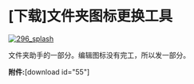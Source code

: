# [下载]文件夹图标更换工具

[![296_splash](https://attachment.soulteary.com/2009/02/09/296_splash.jpg "296_splash")](https://attachment.soulteary.com/2009/02/09/296_splash.jpg)

文件夹助手的一部分。编辑图标没有完工，所以发一部分。

<!-- more -->

**附件:**[download id="55"]

